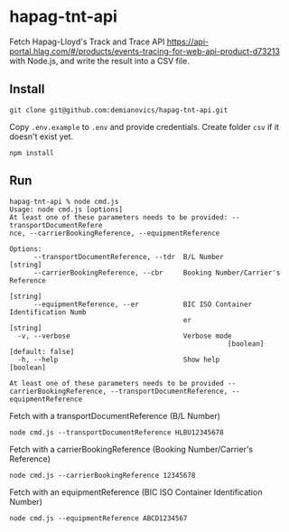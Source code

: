 # hapag-tnt-api

Fetch Hapag-Lloyd's Track and Trace API https://api-portal.hlag.com/#/products/events-tracing-for-web-api-product-d73213 with Node.js, and write the result into a CSV file.

## Install

```shell
git clone git@github.com:demianovics/hapag-tnt-api.git
```

Copy `.env.example` to `.env` and provide credentials. Create folder `csv` if it doesn't exist yet.

```shell
npm install
```

## Run

```shell
hapag-tnt-api % node cmd.js                 
Usage: node cmd.js [options]
At least one of these parameters needs to be provided: --transportDocumentRefere
nce, --carrierBookingReference, --equipmentReference

Options:
      --transportDocumentReference, --tdr  B/L Number                   [string]
      --carrierBookingReference, --cbr     Booking Number/Carrier's Reference
                                                                        [string]
      --equipmentReference, --er           BIC ISO Container Identification Numb
                                           er                           [string]
  -v, --verbose                            Verbose mode
                                                      [boolean] [default: false]
  -h, --help                               Show help                   [boolean]

At least one of these parameters needs to be provided --carrierBookingReference, --transportDocumentReference, --equipmentReference
```

Fetch with a transportDocumentReference (B/L Number)
```shell
node cmd.js --transportDocumentReference HLBU12345678
```
Fetch with a carrierBookingReference (Booking Number/Carrier's Reference)
```shell
node cmd.js --carrierBookingReference 12345678
```
Fetch with an equipmentReference (BIC ISO Container Identification Number)
```shell
node cmd.js --equipmentReference ABCD1234567
```

